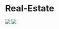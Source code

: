 # Real-Estate

<img src="https://github.com/kad1m/Real-Estate/workflows/Docker-Build-(master)/badge.svg?branch=master">
<img src="https://github.com/kad1m/Real-Estate/workflows/Docker-Build-(dev)/badge.svg?branch=dev">
